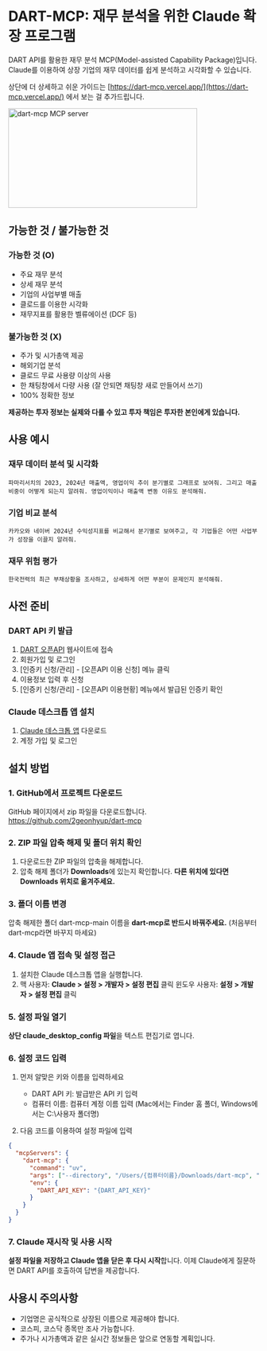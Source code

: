 # DART-MCP: 재무 분석을 위한 Claude 확장 프로그램

DART API를 활용한 재무 분석 MCP(Model-assisted Capability Package)입니다. Claude를 이용하여 상장 기업의 재무 데이터를 쉽게 분석하고 시각화할 수 있습니다.

상단에 더 상세하고 쉬운 가이드는 [https://dart-mcp.vercel.app/](https://dart-mcp.vercel.app/) 에서 보는 걸 추가드립니다.

<a href="https://glama.ai/mcp/servers/@2geonhyup/dart-mcp">
  <img width="380" height="200" src="https://glama.ai/mcp/servers/@2geonhyup/dart-mcp/badge" alt="dart-mcp MCP server" />
</a>

## 가능한 것 / 불가능한 것

### 가능한 것 (O)
- 주요 재무 분석
- 상세 재무 분석
- 기업의 사업부별 매출
- 클로드를 이용한 시각화
- 재무지표를 활용한 벨류에이션 (DCF 등)

### 불가능한 것 (X)
- 주가 및 시가총액 제공
- 해외기업 분석
- 클로드 무료 사용량 이상의 사용
- 한 채팅창에서 다량 사용 (잘 안되면 채팅창 새로 만들어서 쓰기)
- 100% 정확한 정보

**제공하는 투자 정보는 실제와 다를 수 있고 투자 책임은 투자한 본인에게 있습니다.**

## 사용 예시

### 재무 데이터 분석 및 시각화
```
파마리서치의 2023, 2024년 매출액, 영업이익 추이 분기별로 그래프로 보여줘. 그리고 매출비중이 어떻게 되는지 알려줘. 영업이익이나 매출액 변동 이유도 분석해줘.
```

### 기업 비교 분석
```
카카오와 네이버 2024년 수익성지표를 비교해서 분기별로 보여주고, 각 기업들은 어떤 사업부가 성장을 이끌지 알려줘.
```

### 재무 위험 평가
```
한국전력의 최근 부채상황을 조사하고, 상세하게 어떤 부분이 문제인지 분석해줘.
```

## 사전 준비

### DART API 키 발급
1. [DART 오픈API](https://opendart.fss.or.kr) 웹사이트에 접속
2. 회원가입 및 로그인
3. [인증키 신청/관리] - [오픈API 이용 신청] 메뉴 클릭
4. 이용정보 입력 후 신청
5. [인증키 신청/관리] - [오픈API 이용현황] 메뉴에서 발급된 인증키 확인

### Claude 데스크톱 앱 설치
1. [Claude 데스크톱 앱](https://claude.ai/desktop) 다운로드 
2. 계정 가입 및 로그인

## 설치 방법

### 1. GitHub에서 프로젝트 다운로드
GitHub 페이지에서 zip 파일을 다운로드합니다.
https://github.com/2geonhyup/dart-mcp

### 2. ZIP 파일 압축 해제 및 폴더 위치 확인
1) 다운로드한 ZIP 파일의 압축을 해제합니다.
2) 압축 해제 폴더가 **Downloads**에 있는지 확인합니다. **다른 위치에 있다면 Downloads 위치로 옮겨주세요.**

### 3. 폴더 이름 변경
압축 해제한 폴더 dart-mcp-main 이름을 **dart-mcp로 반드시 바꿔주세요.** (처음부터 dart-mcp라면 바꾸지 마세요)

### 4. Claude 앱 접속 및 설정 접근
1) 설치한 Claude 데스크톱 앱을 실행합니다.
2) 맥 사용자: **Claude > 설정 > 개발자 > 설정 편집** 클릭
   윈도우 사용자: **설정 > 개발자 > 설정 편집** 클릭

### 5. 설정 파일 열기
**상단 claude_desktop_config 파일**을 텍스트 편집기로 엽니다.

### 6. 설정 코드 입력
1. 먼저 알맞은 키와 이름을 입력하세요
   - DART API 키: 발급받은 API 키 입력
   - 컴퓨터 이름: 컴퓨터 계정 이름 입력 (Mac에서는 Finder 홈 폴더, Windows에서는 C:\사용자 폴더명)

2. 다음 코드를 이용하여 설정 파일에 입력
```json
{
  "mcpServers": {
    "dart-mcp": {
      "command": "uv",
      "args": ["--directory", "/Users/{컴퓨터이름}/Downloads/dart-mcp", "run", "dart.py"],
      "env": {
        "DART_API_KEY": "{DART_API_KEY}"
      }
    }
  }
}
```

### 7. Claude 재시작 및 사용 시작
**설정 파일을 저장하고 Claude 앱을 닫은 후 다시 시작**합니다.
이제 Claude에게 질문하면 DART API를 호출하여 답변을 제공합니다.

## 사용시 주의사항
- 기업명은 공식적으로 상장된 이름으로 제공해야 합니다.
- 코스피, 코스닥 종목만 조사 가능합니다.
- 주가나 시가총액과 같은 실시간 정보들은 앞으로 연동할 계획입니다.